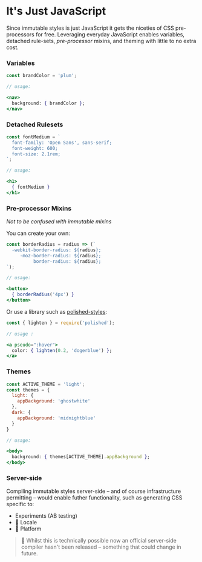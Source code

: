# It's Just JavaScript

Since immutable styles is just JavaScript it gets the niceties of CSS pre-processors for free. Leveraging everyday JavaScript enables variables, detached rule-sets, *pre-processor* mixins, and theming with little to no extra cost.

### Variables

```jsx
const brandColor = 'plum';

// usage:

<nav>
  background: { brandColor };
</nav>
```

### Detached Rulesets

```jsx
const fontMedium = `
  font-family: 'Open Sans', sans-serif;
  font-weight: 600;
  font-size: 2.1rem;
`;

// usage:

<h1>
  { fontMedium }
</h1>
```

### Pre-processor Mixins
*Not to be confused with immutable mixins*

You can create your own:

```jsx
const borderRadius = radius => (`
  -webkit-border-radius: ${radius};
     -moz-border-radius: ${radius};
          border-radius: ${radius};
`);

// usage:

<button>
  { borderRadius('4px') }
</button>
```

Or use a library such as [polished-styles](https://github.com/styled-components/polished):

```jsx
const { lighten } = require('polished');

// usage :

<a pseudo=":hover">
  color: { lighten(0.2, 'dogerblue') };
</a>
```

### Themes

```jsx
const ACTIVE_THEME = 'light';
const themes = {
  light: {
    appBackground: 'ghostwhite'
  },
  dark: {
    appBackground: 'midnightblue'
  }
}

// usage:

<body>
  background: { themes[ACTIVE_THEME].appBackground };
</body>
```

### Server-side

Compiling immutable styles server-side – and of course infrastructure permitting – would enable futher functionality, such as generating CSS specific to:

-  Experiments (AB testing)
- 🎌 Locale
- 📱 Platform

> 🔮 Whilst this is technically possible now an official server-side compiler hasn't been released – something that could change in future.


